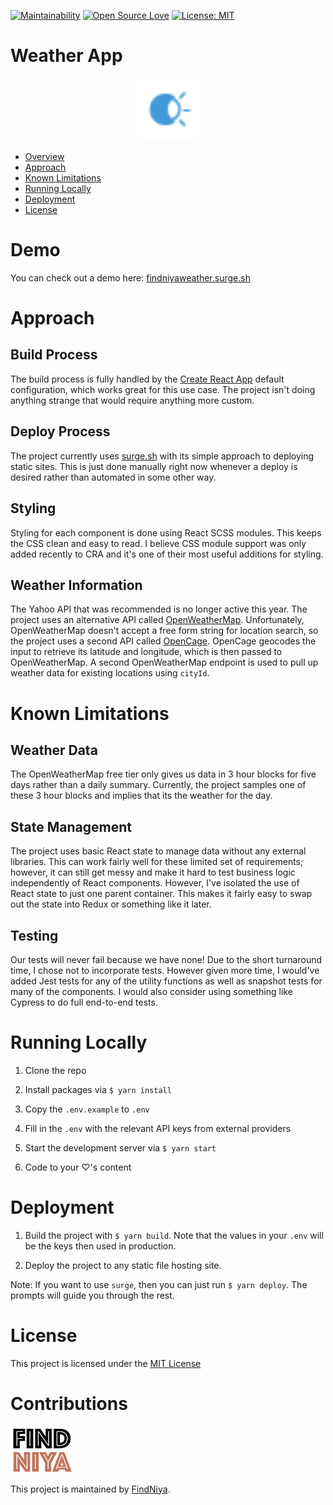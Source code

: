 
[![Maintainability](https://api.codeclimate.com/v1/badges/b229a2459e8e4551e12d/maintainability)](https://codeclimate.com/github/np6176a/weather-app/maintainability)
[![Open Source Love](https://badges.frapsoft.com/os/v2/open-source.svg?v=103)](https://github.com/ellerbrock/open-source-badges/)
[![License: MIT](https://img.shields.io/badge/License-MIT-yellow.svg)](https://opensource.org/licenses/MIT)

# Weather App

<p align="center">
  <img src="readme_images/logo.png" width="100">
</p>

* [Overview](#overview)
* [Approach](#approach)
* [Known Limitations](#known-limitations)
* [Running Locally](#running-locally)
* [Deployment](#deployment)
* [License](#license)

# Demo

You can check out a demo here: [findniyaweather.surge.sh](https://findniyaweather.surge.sh)

# Approach

## Build Process

The build process is fully handled by the [Create React App](https://github.com/facebook/create-react-app)
default configuration, which works great for this use case. The project isn't doing anything strange
that would require anything more custom.

## Deploy Process

The project currently uses [surge.sh](https://surge.sh) with
its simple approach to deploying static sites. This is just done manually right now
whenever a deploy is desired rather than automated in some other way. 

## Styling

Styling for each component is done using React SCSS modules. This keeps the CSS clean
and easy to read. I believe CSS module support was only added recently to CRA and
it's one of their most useful additions for styling.

## Weather Information

The Yahoo API that was recommended is no longer active this year. The project uses an
alternative API called [OpenWeatherMap](https://openweathermap.org).
Unfortunately, OpenWeatherMap doesn't accept a free form string for location
search, so the project uses a second API called [OpenCage](https://www.opencage.com).
OpenCage geocodes the input to retrieve its latitude and longitude, which is then
passed to OpenWeatherMap. A second OpenWeatherMap endpoint is used to pull up weather
data for existing locations using `cityId`.

# Known Limitations

## Weather Data
The OpenWeatherMap free tier only gives us data in 3 hour blocks for five days rather
than a daily summary. Currently, the project samples one of these 3 hour blocks
and implies that its the weather for the day.

## State Management
The project uses basic React state to manage data without any external libraries. This
can work fairly well for these limited set of requirements; however, it can still
get messy and make it hard to test business logic independently of React components. 
However, I've isolated the use of React state to just one parent container. This makes
it fairly easy to swap out the state into Redux or something like it later.

## Testing

Our tests will never fail because we have none! Due to the short turnaround time, I 
chose not to incorporate tests. However given more time, I would've added Jest tests
for any of the utility functions as well as snapshot tests for many of the components.
I would also consider using something like Cypress to do full end-to-end tests.

# Running Locally

1. Clone the repo

1. Install packages via `$ yarn install`

1. Copy the `.env.example` to `.env`

1. Fill in the `.env` with the relevant API keys from external providers

1. Start the development server via `$ yarn start`

1. Code to your ♡'s content

# Deployment

1. Build the project with `$ yarn build`.
Note that the values in your `.env` will be the keys then used in production.

1. Deploy the project to any static file hosting site.

Note: If you want to use `surge`, then you can just run `$ yarn deploy`. The prompts
will guide you through the rest.

# License

This project is licensed under the [MIT License](./LICENSE)

# Contributions

![FindNiya Logo](readme_images/logo-fn2.png)

This project is maintained by [FindNiya](https://www.findniya.com/). 
